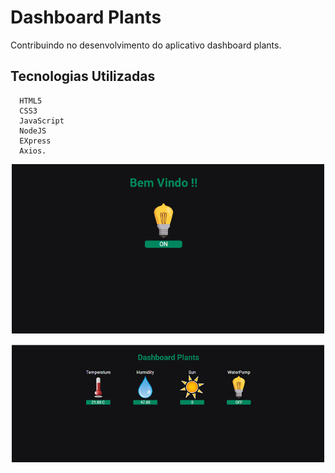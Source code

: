 # Dashboard Plants
Contribuindo no desenvolvimento do aplicativo dashboard plants.

## Tecnologias Utilizadas
```
  HTML5
  CSS3
  JavaScript
  NodeJS
  EXpress
  Axios.
```

<p align="center">
  <img src=".github/pageOne.png" width="500">
</p>

<p align="center">
  <img src=".github/pageTwo.png" width="500">
</p>













 
